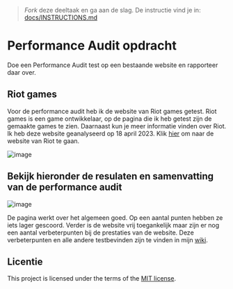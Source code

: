 > _Fork_ deze deeltaak en ga aan de slag. De instructie vind je in: [docs/INSTRUCTIONS.md](docs/INSTRUCTIONS.md)

# Performance Audit opdracht 

Doe een Performance Audit test op een bestaande website en rapporteer daar over.

## Riot games

Voor de performance audit heb ik de website van Riot games getest. Riot games is een game ontwikkelaar, op de pagina die ik heb getest zijn de gemaakte games te zien. Daarnaast kun je meer informatie vinden over Riot. Ik heb deze website geanalyseerd op 18 april 2023. Klik [hier](https://www.riotgames.com/en) om naar de website van Riot te gaan.

![image](https://user-images.githubusercontent.com/112861166/232769179-0da3e27a-ea17-4ead-b4b3-58bc960750b2.png)

## Bekijk hieronder de resulaten en samenvatting van de performance audit

![image](https://user-images.githubusercontent.com/112861166/232769474-490d1057-e348-496c-bd17-77ee207312b8.png)

De pagina werkt over het algemeen goed. Op een aantal punten hebben ze iets lager gescoord. Verder is de website vrij toegankelijk maar zijn er nog een aantal verbeterpunten bij de prestaties van de website. Deze verbeterpunten en alle andere testbevinden zijn te vinden in mijn [wiki](https://github.com/Demivdm/performance-matters-performance-audit/wiki).


## Licentie

This project is licensed under the terms of the [MIT license](./LICENSE).

